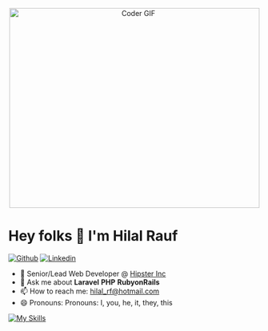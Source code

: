 <p align="center">

  <img src="https://media.giphy.com/media/SWoSkN6DxTszqIKEqv/giphy.gif" alt="Coder GIF" width="500" height="400">
  
</p>

# Hey folks 👋  I'm Hilal Rauf

<!-- Your badges
You can use the website to generate badges: https://shields.io/
-->

[![Github](https://img.shields.io/badge/-Github-000?style=flat&logo=Github&logoColor=white)](https://github.com/hilal-hipster)
[![Linkedin](https://img.shields.io/badge/-LinkedIn-blue?style=flat&logo=Linkedin&logoColor=white)](https://in.linkedin.com/in/hilal-rauf-145256125)



- 🔭 Senior/Lead Web Developer @ [Hipster Inc](https://hipster-inc.com)
- 💬 Ask me about **Laravel** **PHP** **RubyonRails**
- 📫 How to reach me: hilal_rf@hotmail.com
- 😄 Pronouns: Pronouns: I, you, he, it, they, this

[![My Skills](https://skillicons.dev/icons?i=php,laravel,js,html,css,bootstrap,linux)](https://skillicons.dev)
